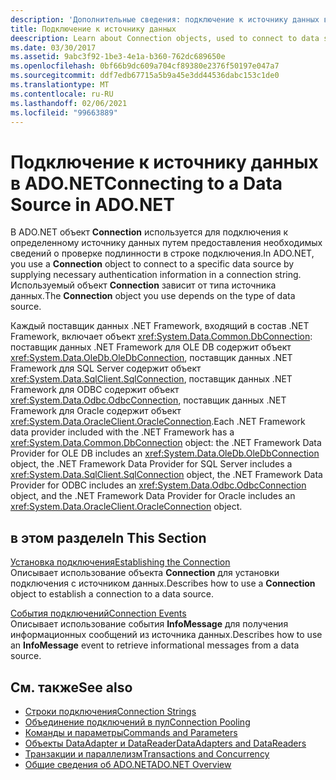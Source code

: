 ```yaml
---
description: 'Дополнительные сведения: подключение к источнику данных в ADO.NET'
title: Подключение к источнику данных
deescription: Learn about Connection objects, used to connect to data sources in ADO.NET. The Connection object you choose depends on the type of data source.
ms.date: 03/30/2017
ms.assetid: 9abc3f92-1be3-4e1a-b360-762dc689650e
ms.openlocfilehash: 0bf66b9dc609a704cf89380e2376f50197e047a7
ms.sourcegitcommit: ddf7edb67715a5b9a45e3dd44536dabc153c1de0
ms.translationtype: MT
ms.contentlocale: ru-RU
ms.lasthandoff: 02/06/2021
ms.locfileid: "99663889"
---
```

# <a name="connecting-to-a-data-source-in-adonet"></a><span data-ttu-id="cd9fc-103">Подключение к источнику данных в ADO.NET</span><span class="sxs-lookup"><span data-stu-id="cd9fc-103">Connecting to a Data Source in ADO.NET</span></span>

<span data-ttu-id="cd9fc-104">В ADO.NET объект **Connection** используется для подключения к определенному источнику данных путем предоставления необходимых сведений о проверке подлинности в строке подключения.</span><span class="sxs-lookup"><span data-stu-id="cd9fc-104">In ADO.NET, you use a **Connection** object to connect to a specific data source by supplying necessary authentication information in a connection string.</span></span> <span data-ttu-id="cd9fc-105">Используемый объект **Connection** зависит от типа источника данных.</span><span class="sxs-lookup"><span data-stu-id="cd9fc-105">The **Connection** object you use depends on the type of data source.</span></span>  
  
 <span data-ttu-id="cd9fc-106">Каждый поставщик данных .NET Framework, входящий в состав .NET Framework, включает объект <xref:System.Data.Common.DbConnection>: поставщик данных .NET Framework для OLE DB содержит объект <xref:System.Data.OleDb.OleDbConnection>, поставщик данных .NET Framework для SQL Server содержит объект <xref:System.Data.SqlClient.SqlConnection>, поставщик данных .NET Framework для ODBC содержит объект <xref:System.Data.Odbc.OdbcConnection>, поставщик данных .NET Framework для Oracle содержит объект <xref:System.Data.OracleClient.OracleConnection>.</span><span class="sxs-lookup"><span data-stu-id="cd9fc-106">Each .NET Framework data provider included with the .NET Framework has a <xref:System.Data.Common.DbConnection> object: the .NET Framework Data Provider for OLE DB includes an <xref:System.Data.OleDb.OleDbConnection> object, the .NET Framework Data Provider for SQL Server includes a <xref:System.Data.SqlClient.SqlConnection> object, the .NET Framework Data Provider for ODBC includes an <xref:System.Data.Odbc.OdbcConnection> object, and the .NET Framework Data Provider for Oracle includes an <xref:System.Data.OracleClient.OracleConnection> object.</span></span>  
  
## <a name="in-this-section"></a><span data-ttu-id="cd9fc-107">в этом разделе</span><span class="sxs-lookup"><span data-stu-id="cd9fc-107">In This Section</span></span>  

 <span data-ttu-id="cd9fc-108">[Установка подключения](establishing-the-connection.md)</span><span class="sxs-lookup"><span data-stu-id="cd9fc-108">[Establishing the Connection](establishing-the-connection.md)</span></span>\
 <span data-ttu-id="cd9fc-109">Описывает использование объекта **Connection** для установки подключения с источником данных.</span><span class="sxs-lookup"><span data-stu-id="cd9fc-109">Describes how to use a **Connection** object to establish a connection to a data source.</span></span>  
  
 <span data-ttu-id="cd9fc-110">[События подключений](connection-events.md)</span><span class="sxs-lookup"><span data-stu-id="cd9fc-110">[Connection Events](connection-events.md)</span></span>\
 <span data-ttu-id="cd9fc-111">Описывает использование события **InfoMessage** для получения информационных сообщений из источника данных.</span><span class="sxs-lookup"><span data-stu-id="cd9fc-111">Describes how to use an **InfoMessage** event to retrieve informational messages from a data source.</span></span>  
  
## <a name="see-also"></a><span data-ttu-id="cd9fc-112">См. также</span><span class="sxs-lookup"><span data-stu-id="cd9fc-112">See also</span></span>

- [<span data-ttu-id="cd9fc-113">Строки подключения</span><span class="sxs-lookup"><span data-stu-id="cd9fc-113">Connection Strings</span></span>](connection-strings.md)
- [<span data-ttu-id="cd9fc-114">Объединение подключений в пул</span><span class="sxs-lookup"><span data-stu-id="cd9fc-114">Connection Pooling</span></span>](connection-pooling.md)
- [<span data-ttu-id="cd9fc-115">Команды и параметры</span><span class="sxs-lookup"><span data-stu-id="cd9fc-115">Commands and Parameters</span></span>](commands-and-parameters.md)
- [<span data-ttu-id="cd9fc-116">Объекты DataAdapter и DataReader</span><span class="sxs-lookup"><span data-stu-id="cd9fc-116">DataAdapters and DataReaders</span></span>](dataadapters-and-datareaders.md)
- [<span data-ttu-id="cd9fc-117">Транзакции и параллелизм</span><span class="sxs-lookup"><span data-stu-id="cd9fc-117">Transactions and Concurrency</span></span>](transactions-and-concurrency.md)
- [<span data-ttu-id="cd9fc-118">Общие сведения об ADO.NET</span><span class="sxs-lookup"><span data-stu-id="cd9fc-118">ADO.NET Overview</span></span>](ado-net-overview.md)
